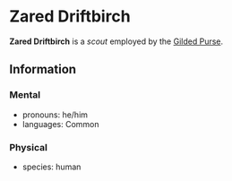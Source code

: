 # Zared Driftbirch

**Zared Driftbirch** is a _scout_ employed by the [Gilded Purse](../gilded-purse.md).

## Information

### Mental

- pronouns: he/him
- languages: Common

### Physical

- species: human
